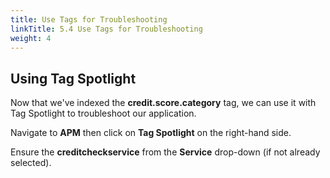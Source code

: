 ```yaml
---
title: Use Tags for Troubleshooting
linkTitle: 5.4 Use Tags for Troubleshooting
weight: 4
---
```


## Using Tag Spotlight

Now that we've indexed the **credit.score.category** tag, we can use it with Tag Spotlight to troubleshoot our application. 

Navigate to **APM** then click on **Tag Spotlight** on the right-hand side. 

Ensure the **creditcheckservice** from the **Service** drop-down (if not already selected). 

